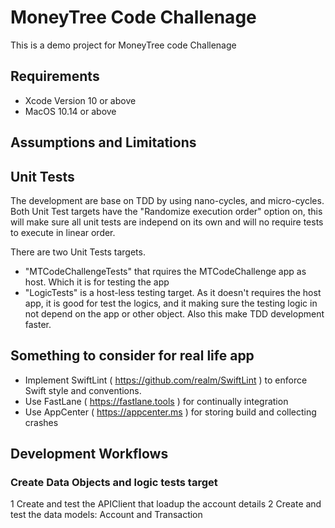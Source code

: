 #  MoneyTree Code Challenage
This is a demo project for MoneyTree code Challenage

## Requirements
- Xcode Version 10 or above
- MacOS 10.14 or above

## Assumptions and Limitations 


## Unit Tests
The development are base on TDD by using nano-cycles, and micro-cycles. 
Both Unit Test targets have the "Randomize execution order" option on, this will make sure all unit tests are independ on its own and will no require tests to execute in linear order. 

There are two Unit Tests targets.
- "MTCodeChallengeTests" that rquires the MTCodeChallenge app as host. Which it is for testing the app
- "LogicTests" is a host-less testing target. As it doesn't requires the host app, it is good for test the logics, and it making sure the testing logic in not depend on the app or other object. Also this make TDD development faster.

## Something to consider for real life app
* Implement SwiftLint ( https://github.com/realm/SwiftLint ) to enforce Swift style and conventions.
* Use FastLane ( https://fastlane.tools ) for continually integration
* Use AppCenter ( https://appcenter.ms ) for storing build and collecting crashes


## Development Workflows
### Create Data Objects and logic tests target
1 Create and test the APIClient that loadup the account details
2 Create and test the data models: Account and Transaction
